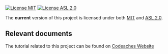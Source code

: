 [![License MIT][MIT badge]][MIT]
[![License ASL 2.0][ASL 2.0 badge]][ASL 2.0]

The **current** version of this project is licensed under both [MIT] and [ASL 2.0].

## Relevant documents

The tutorial related to this project can be found on [Codeaches Website]

[MIT badge]: https://img.shields.io/:license-MIT%202.0-blue.svg
[MIT]: https://opensource.org/licenses/mit-license.php

[ASL 2.0 badge]: https://img.shields.io/:license-Apache%202.0-blue.svg 
[ASL 2.0]: http://www.apache.org/licenses/LICENSE-2.0.html

[Codeaches Website]: https://codeaches.com/blog/spring-cloud-pcf-deploy-scdf-create-stream
